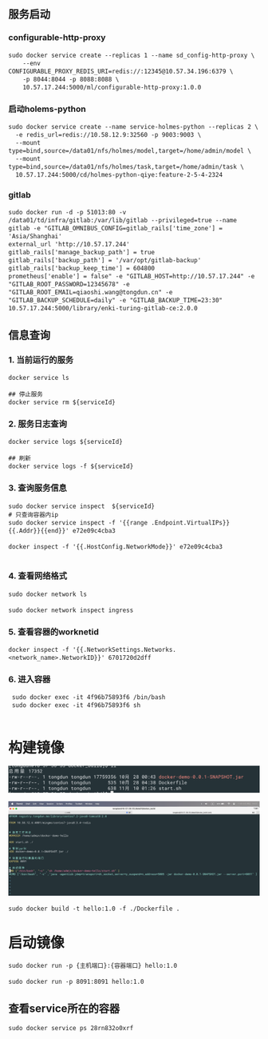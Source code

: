 ## 服务启动

### configurable-http-proxy

```shell
sudo docker service create --replicas 1 --name sd_config-http-proxy \
	--env CONFIGURABLE_PROXY_REDIS_URI=redis://:12345@10.57.34.196:6379 \
	-p 8044:8044 -p 8088:8088 \
	10.57.17.244:5000/ml/configurable-http-proxy:1.0.0
```

### 启动holems-python

```shell
sudo docker service create --name service-holmes-python --replicas 2 \
  -e redis_url=redis://10.58.12.9:32560 -p 9003:9003 \
  --mount type=bind,source=/data01/nfs/holmes/model,target=/home/admin/model \
  --mount type=bind,source=/data01/nfs/holmes/task,target=/home/admin/task \
  10.57.17.244:5000/cd/holmes-python-qiye:feature-2-5-4-2324
```

### gitlab

```shell
sudo docker run -d -p 51013:80 -v /data01/td/infra/gitlab:/var/lib/gitlab --privileged=true --name gitlab -e "GITLAB_OMNIBUS_CONFIG=gitlab_rails['time_zone'] = 'Asia/Shanghai'
external_url 'http://10.57.17.244'
gitlab_rails['manage_backup_path'] = true
gitlab_rails['backup_path'] = '/var/opt/gitlab-backup'
gitlab_rails['backup_keep_time'] = 604800
prometheus['enable'] = false" -e "GITLAB_HOST=http://10.57.17.244" -e "GITLAB_ROOT_PASSWORD=12345678" -e "GITLAB_ROOT_EMAIL=qiaoshi.wang@tongdun.cn" -e "GITLAB_BACKUP_SCHEDULE=daily" -e "GITLAB_BACKUP_TIME=23:30" 10.57.17.244:5000/library/enki-turing-gitlab-ce:2.0.0
```



## 信息查询

### 1. 当前运行的服务

```shell
docker service ls

## 停止服务
docker service rm ${serviceId}
```



### 2. 服务日志查询

```shell
docker service logs ${serviceId}

## 刷新
docker service logs -f ${serviceId}
```

### 3. 查询服务信息

```shell
sudo docker service inspect  ${serviceId}
# 只查询容器内ip
sudo docker service inspect -f '{{range .Endpoint.VirtualIPs}}{{.Addr}}{{end}}' e72e09c4cba3

docker inspect -f '{{.HostConfig.NetworkMode}}' e72e09c4cba3


```

### 4. 查看网络格式

```shell
sudo docker network ls

sudo docker network inspect ingress
```

### 5. 查看容器的worknetid

```shell
docker inspect -f '{{.NetworkSettings.Networks.<network_name>.NetworkID}}' 6701720d2dff
```

### 6. 进入容器

```shell
 sudo docker exec -it 4f96b75893f6 /bin/bash
 sudo docker exec -it 4f96b75893f6 sh
 
```

# 构建镜像

![image-20231110143724457](./docker常用命令.assets/image-20231110143724457.png)

![image-20231110143740699](./docker常用命令.assets/image-20231110143740699.png)

```shell
sudo docker build -t hello:1.0 -f ./Dockerfile .
```

# 启动镜像

```shell
sudo docker run -p {主机端口}:{容器端口} hello:1.0

sudo docker run -p 8091:8091 hello:1.0
```

## 查看service所在的容器

```shell
sudo docker service ps 28rn832o0xrf
```

